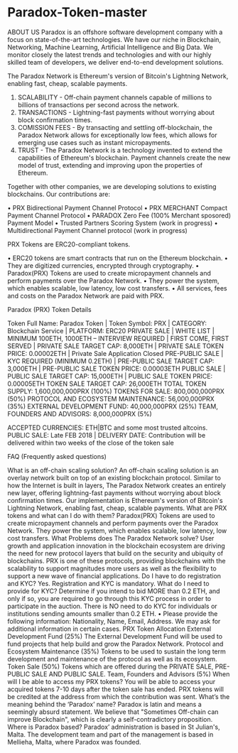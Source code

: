# Paradox-Token-master
ABOUT  US
Paradox is an offshore software development company with a focus on state-of-the-art technologies. We have our niche in Blockchain, Networking, Machine Learning, Artificial Intelligence and Big Data. We monitor closely the latest trends and technologies and with our highly skilled team of developers, we deliver end-to-end development solutions. 


The Paradox Network is Ethereum's version of Bitcoin's Lightning Network, enabling fast, cheap, scalable payments.
 

1.	SCALABILITY - Off-chain payment channels capable of millions to billions of transactions per second across the network.
2. TRANSACTIONS - Lightning-fast payments without worrying about block confirmation times.
3.	COMISSION FEES - By transacting and settling off-blockchain, the Paradox Network allows for exceptionally low fees, which allows for emerging use cases such as instant micropayments.
4.	TRUST - The Paradox Network is a technology invented to extend the capabilities of Ethereum's blockchain. Payment channels create the new model of trust, extending and improving upon the properties of Ethereum.

Together with other companies, we are developing solutions to existing blockchains. Our contributions are:
 

•	PRX Bidirectional Payment Channel Protocol
•	PRX MERCHANT Compact Payment Channel Protocol
•	PARADOX Zero Fee (100% Merchant sposored) Payment Model
• Trusted Partners Scoring System (work in progress)
• Multidirectional Payment Channel protocol (work in progress)

PRX Tokens are ERC20-compliant tokens.
 

•	ERC20 tokens are smart contracts that run on the Ethereum blockchain.
•	They are digitized currencies, encrypted through cryptography.
•	Paradox(PRX) Tokens are used to create micropayment channels and perform payments over the Paradox Network.
•	They power the system, which enables scalable, low latency, low cost transfers.
•	All services, fees and costs on the Paradox Network are paid with PRX.

Paradox (PRX) Token Details
 

Token Full Name: Paradox Token | Token Symbol: PRX | CATEGORY: Blockchain Service | PLATFORM: ERC20
PRIVATE SALE | WHITE LIST | MINIMUM 100ETH, 1000ETH – INTERVIEW REQUIRED | FIRST COME, FIRST SERVED | PRIVATE SALE TARGET CAP: 8,000ETH | PRIVATE SALE TOKEN PRICE: 0.00002ETH | Private Sale Application Closed
PRE-PUBLIC SALE | KYC REQUIRED (MINIMUM 0.2ETH) | PRE-PUBLIC SALE TARGET CAP: 3,000ETH | PRE-PUBLIC SALE TOKEN PRICE: 0.00003ETH
PUBLIC SALE | PUBLIC SALE TARGET CAP: 15,000ETH | PUBLIC SALE TOKEN PRICE: 0.00005ETH
TOKEN SALE TARGET CAP: 26,000ETH
TOTAL TOKEN SUPPLY: 1,600,000,000PRX (100%)
TOKENS FOR SALE: 800,000,000PRX (50%)
PROTOCOL AND ECOSYSTEM MAINTENANCE: 56,000,000PRX (35%)
EXTERNAL DEVELOPMENT FUND: 40,000,000PRX (25%)
TEAM, FOUNDERS AND ADVISORS: 8,000,000PRX (5%)
 

ACCEPTED CURRENCIES: ETH|BTC and some most trusted altcoins.
PUBLIC SALE: Late FEB 2018 | DELIVERY DATE: Contribution will be delivered within two weeks of the close of the token sale


FAQ (Frequently asked questions)
 

What is an off-chain scaling solution?
An off-chain scaling solution is an overlay network built on top of an existing blockchain protocol. Similar to how the Internet is built in layers, The Paradox Network creates an entirely new layer, offering lightning-fast payments without worrying about block confirmation times. Our implementation is Ethereum's version of Bitcoin's Lightning Network, enabling fast, cheap, scalable payments.
What are PRX tokens and what can I do with them?
Paradox(PRX) Tokens are used to create micropayment channels and perform payments over the Paradox Network. They power the system, which enables scalable, low latency, low cost transfers.
What Problems does The Paradox Network solve?
User growth and application innovation in the blockchain ecosystem are driving the need for new protocol layers that build on the security and ubiquity of blockchains. PRX is one of these protocols, providing blockchains with the scalability to support magnitudes more users as well as the flexibility to support a new wave of financial applications.
Do I have to do registration and KYC?
Yes. Registration and KYC is mandatory.
What do I need to provide for KYC?
Determine if you intend to bid MORE than 0.2 ETH, and only if so, you are required to go through this KYC process in order to participate in the auction. There is NO need to do KYC for individuals or institutions sending amounts smaller than 0.2 ETH. • Please provide the following information: Nationality, Name, Email, Address. We may ask for additional information in certain cases.
PRX Token Allocation
External Development Fund (25%) The External Development Fund will be used to fund projects that help build and grow the Paradox Network.
Protocol and Ecosystem Maintenance (35%) Tokens to be used to sustain the long term development and maintenance of the protocol as well as its ecosystem.
Token Sale (50%) Tokens which are offered during the PRIVATE SALE, PRE-PUBLIC SALE AND PUBLIC SALE.
Team, Founders and Advisors (5%)
When will I be able to access my PRX tokens?
You will be able to access your acquired tokens 7-10 days after the token sale has ended. PRX tokens will be credited at the address from which the contribution was sent.
What’s the meaning behind the ‘Paradox’ name?
Paradox is latin and means a seemingly absurd statement. We believe that "Sometimes Off-chain can improve Blockchain", which is clearly a self-contradictory proposition.
Where is Paradox based?
Paradox’ administration is based in St Julian's, Malta. The development team and part of the management is based in Mellieha, Malta, where Paradox was founded.
